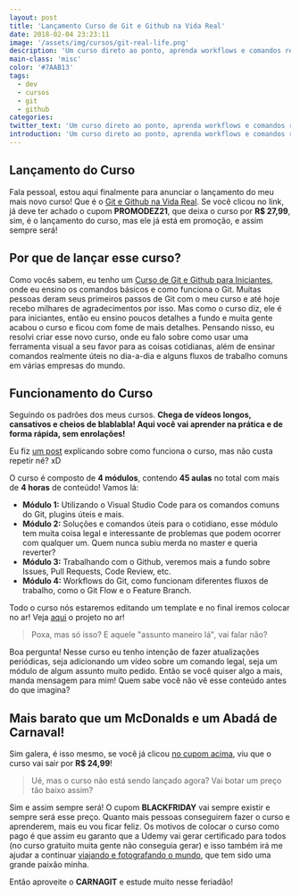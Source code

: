 ```yaml
---
layout: post
title: 'Lançamento Curso de Git e Github na Vida Real'
date: 2018-02-04 23:23:11
image: '/assets/img/cursos/git-real-life.png'
description: 'Um curso direto ao ponto, aprenda workflows e comandos realmente úteis do dia-a-dia no Git.'
main-class: 'misc'
color: '#7AAB13'
tags:
  - dev
  - cursos
  - git
  - github
categories:
twitter_text: 'Um curso direto ao ponto, aprenda workflows e comandos realmente úteis do dia-a-dia no Git.'
introduction: 'Um curso direto ao ponto, aprenda workflows e comandos realmente úteis do dia-a-dia no Git.'
---
```


## Lançamento do Curso

Fala pessoal, estou aqui finalmente para anunciar o lançamento do meu mais novo curso! Que é o [Git e Github na Vida Real](https://www.udemy.com/git-e-github-na-vida-real/?couponCode=PROMODEZ21). Se você clicou no link, já deve ter achado o cupom **PROMODEZ21**, que deixa o curso por **R\$ 27,99**, sim, é o lançamento do curso, mas ele já está em promoção, e assim sempre será!

## Por que de lançar esse curso?

Como vocês sabem, eu tenho um [Curso de Git e Github para Iniciantes](https://www.udemy.com/git-e-github-para-iniciantes/), onde eu ensino os comandos básicos e como funciona o Git. Muitas pessoas deram seus primeiros passos de Git com o meu curso e até hoje recebo milhares de agradecimentos por isso. Mas como o curso diz, ele é para iniciantes, então eu ensino poucos detalhes a fundo e muita gente acabou o curso e ficou com fome de mais detalhes. Pensando nisso, eu resolvi criar esse novo curso, onde eu falo sobre como usar uma ferramenta visual a seu favor para as coisas cotidianas, além de ensinar comandos realmente úteis no dia-a-dia e alguns fluxos de trabalho comuns em várias empresas do mundo.

## Funcionamento do Curso

Seguindo os padrões dos meus cursos. **Chega de vídeos longos, cansativos e cheios de blablabla! Aqui você vai aprender na prática e de forma rápida, sem enrolações!**

Eu fiz [um post](https://willianjusten.com.br/chamada-curso-git-e-github-na-vida-real/) explicando sobre como funciona o curso, mas não custa repetir né? xD

O curso é composto de **4 módulos**, contendo **45 aulas** no total com mais de **4 horas** de conteúdo! Vamos lá:

- **Módulo 1:** Utilizando o Visual Studio Code para os comandos comuns do Git, plugins úteis e mais.
- **Módulo 2:** Soluções e comandos úteis para o cotidiano, esse módulo tem muita coisa legal e interessante de problemas que podem ocorrer com qualquer um. Quem nunca subiu merda no master e queria reverter?
- **Módulo 3:** Trabalhando com o Github, veremos mais a fundo sobre Issues, Pull Requests, Code Review, etc.
- **Módulo 4:** Workflows do Git, como funcionam diferentes fluxos de trabalho, como o Git Flow e o Feature Branch.

Todo o curso nós estaremos editando um template e no final iremos colocar no ar! Veja [aqui](https://willianjusten.com.br/photo-portfolio/) o projeto no ar!

> Poxa, mas só isso? E aquele "assunto maneiro lá", vai falar não?

Boa pergunta! Nesse curso eu tenho intenção de fazer atualizações periódicas, seja adicionando um vídeo sobre um comando legal, seja um módulo de algum assunto muito pedido. Então se você quiser algo a mais, manda mensagem para mim! Quem sabe você não vê esse conteúdo antes do que imagina?

## Mais barato que um McDonalds e um Abadá de Carnaval!

Sim galera, é isso mesmo, se você já clicou [no cupom acima](https://www.udemy.com/git-e-github-na-vida-real/?couponCode=PROMODEZ21), viu que o curso vai sair por **R\$ 24,99**!

> Ué, mas o curso não está sendo lançado agora? Vai botar um preço tão baixo assim?

Sim e assim sempre será! O cupom **BLACKFRIDAY** vai sempre existir e sempre será esse preço. Quanto mais pessoas conseguirem fazer o curso e aprenderem, mais eu vou ficar feliz. Os motivos de colocar o curso como pago é que assim eu garanto que a Udemy vai gerar certificado para todos (no curso gratuito muita gente não conseguia gerar) e isso também irá me ajudar a continuar [viajando e fotografando o mundo](https://unsplash.com/@willianjusten), que tem sido uma grande paixão minha.

Então aproveite o **CARNAGIT** e estude muito nesse feriadão!
